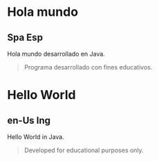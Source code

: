 # Hola mundo

## Spa   Esp

Hola mundo desarrollado en Java.

 > Programa desarrollado con fines educativos.

# Hello World

## en-Us   Ing

Hello World in Java.

 > Developed for educational purposes only.
